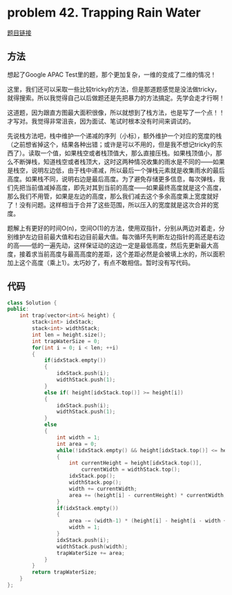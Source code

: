 # problem 42. Trapping Rain Water

[题目链接](https://leetcode.com/problems/trapping-rain-water/)

## 方法

想起了Google APAC Test里的题，那个更加复杂，一维的变成了二维的情况！

这里，我们还可以采取一些比较tricky的方法，但是那道题感觉是没法做tricky，就得搜索。所以我觉得自己以后做题还是先把暴力的方法搞定。先学会走才行啊！

这道题，因为跟直方图最大面积很像，所以就想到了栈方法，也是写了一个点！！才写对。我觉得非常沮丧，因为面试、笔试时根本没有时间来调试的。

先说栈方法吧，栈中维护一个递减的序列（小标），额外维护一个对应的宽度的栈（之前想省掉这个，结果各种出错；或许是可以不用的，但是我不想记tricky的东西了）。读取一个值，如果栈空或者栈顶值大，那么直接压栈。如果栈顶值小，那么不断弹栈，知道栈空或者栈顶大，这时这两种情况收集的雨水是不同的——如果是栈空，说明左边低，由于栈中递减，所以最后一个弹栈元素就是收集雨水的最后高度。如果栈不同，说明右边是最后高度。为了避免存储更多信息，每次弹栈，我们先把当前值减掉高度，即先对其到当前的高度——如果最终高度就是这个高度，那么我们不用管，如果是左边的高度，那么我们减去这个多余高度乘上宽度就好了！没有问题。这样相当于合并了这些范围，所以压入的宽度就是这次合并的宽度。


题解上有更好的时间O(n)，空间O(1)的方法，使用双指针，分别从两边对着走，分别维护左边目前最大值和右边目前最大值。每次循环先判断左边指针的高还是右边的高——低的一遍先动，这样保证动的这边一定是最低高度，然后先更新最大高度，接着求当前高度与最高高度的差距，这个差距必然是会被填上水的，所以面积加上这个高度（乘上1）。太巧妙了，有点不敢相信。暂时没有写代码。

## 代码

```C++
class Solution {
public:
    int trap(vector<int>& height) {
        stack<int> idxStack;
        stack<int> widthStack;
        int len = height.size();
        int trapWaterSize = 0;
        for(int i = 0; i < len; ++i)
        {
            if(idxStack.empty())
            {
                idxStack.push(i);
                widthStack.push(1);
            }
            else if( height[idxStack.top()] >= height[i])
            {
                idxStack.push(i);
                widthStack.push(1);
            }
            else
            {
                int width = 1;
                int area = 0;
                while(!idxStack.empty() && height[idxStack.top()] <= height[i])
                {
                    int currentHeight = height[idxStack.top()],
                        currentWidth = widthStack.top();
                    idxStack.pop();
                    widthStack.pop();
                    width += currentWidth;
                    area += (height[i] - currentHeight) * currentWidth;
                }
                if(idxStack.empty())
                {
                    area -= (width-1) * (height[i] - height[i - width + 1]);
                    width = 1;
                }
                idxStack.push(i);
                widthStack.push(width);
                trapWaterSize += area;
            }
        }
        return trapWaterSize;
    }
};

```